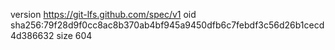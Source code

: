 version https://git-lfs.github.com/spec/v1
oid sha256:79f28d9f0cc8ac8b370ab4bf945a9450dfb6c7febdf3c56d26b1cecd4d386632
size 604
